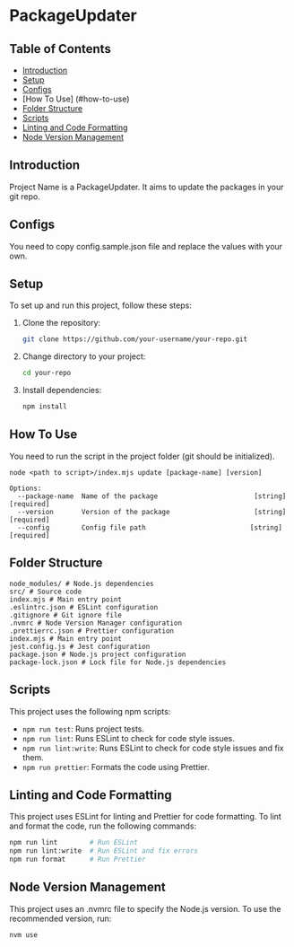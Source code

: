 # PackageUpdater

## Table of Contents

- [Introduction](#introduction)
- [Setup](#setup)
- [Configs](#configs)
- [How To Use] (#how-to-use)
- [Folder Structure](#folder-structure)
- [Scripts](#scripts)
- [Linting and Code Formatting](#linting-and-code-formatting)
- [Node Version Management](#node-version-management)

## Introduction

Project Name is a PackageUpdater. It aims to update the packages in your git repo.

## Configs
You need to copy config.sample.json file and replace the values with your own.

## Setup

To set up and run this project, follow these steps:

1. Clone the repository:

    ```bash
    git clone https://github.com/your-username/your-repo.git
    ```

2. Change directory to your project:

    ```bash
    cd your-repo
    ```

3. Install dependencies:

    ```bash
    npm install
    ```

## How To Use
You need to run the script in the project folder (git should be initialized). 
```
node <path to script>/index.mjs update [package-name] [version]

Options:
  --package-name  Name of the package                        [string] [required]
  --version       Version of the package                     [string] [required]
  --config        Config file path                          [string] [required]
```

## Folder Structure
```config/ # Configuration files
node_modules/ # Node.js dependencies
src/ # Source code
index.mjs # Main entry point
.eslintrc.json # ESLint configuration
.gitignore # Git ignore file
.nvmrc # Node Version Manager configuration
.prettierrc.json # Prettier configuration
index.mjs # Main entry point
jest.config.js # Jest configuration
package.json # Node.js project configuration
package-lock.json # Lock file for Node.js dependencies
```

## Scripts

This project uses the following npm scripts:

- `npm run test`: Runs project tests.
- `npm run lint`: Runs ESLint to check for code style issues.
- `npm run lint:write`: Runs ESLint to check for code style issues and fix them.
- `npm run prettier`: Formats the code using Prettier.

## Linting and Code Formatting

This project uses ESLint for linting and Prettier for code formatting. To lint and format the code, run the following commands:

```bash
npm run lint        # Run ESLint
npm run lint:write  # Run ESLint and fix errors
npm run format      # Run Prettier
```

## Node Version Management
This project uses an .nvmrc file to specify the Node.js version. To use the recommended version, run:
```bash
nvm use
```

